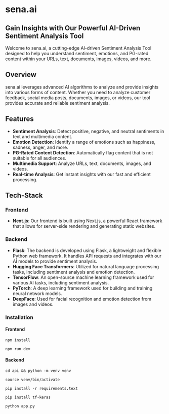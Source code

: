 # sena.ai

## Gain Insights with Our Powerful AI-Driven Sentiment Analysis Tool

Welcome to sena.ai, a cutting-edge AI-driven Sentiment Analysis Tool designed to help you understand sentiment, emotions, and PG-rated content within your URLs, text, documents, images, videos, and more.


## Overview

sena.ai leverages advanced AI algorithms to analyze and provide insights into various forms of content. Whether you need to analyze customer feedback, social media posts, documents, images, or videos, our tool provides accurate and reliable sentiment analysis.

## Features

- **Sentiment Analysis**: Detect positive, negative, and neutral sentiments in text and multimedia content.
- **Emotion Detection**: Identify a range of emotions such as happiness, sadness, anger, and more.
- **PG-Rated Content Detection**: Automatically flag content that is not suitable for all audiences.
- **Multimedia Support**: Analyze URLs, text, documents, images, and videos.
- **Real-time Analysis**: Get instant insights with our fast and efficient processing.

## Tech-Stack

### Frontend

- **Next.js**: Our frontend is built using Next.js, a powerful React framework that allows for server-side rendering and generating static websites.

### Backend

- **Flask**: The backend is developed using Flask, a lightweight and flexible Python web framework. It handles API requests and integrates with our AI models to provide sentiment analysis.
- **Hugging Face Transformers**: Utilized for natural language processing tasks, including sentiment analysis and emotion detection.
- **TensorFlow**: An open-source machine learning framework used for various AI tasks, including sentiment analysis.
- **PyTorch**: A deep learning framework used for building and training neural network models.
- **DeepFace**: Used for facial recognition and emotion detection from images and videos.

### Installation
#### Frontend
```
npm install
```
```
npm run dev
```

#### Backend 
```
cd api && python -m venv venv
```
```
source venv/bin/activate
```
```
pip install -r requirements.text
```
```
pip install tf-keras
```
```
python app.py
```
